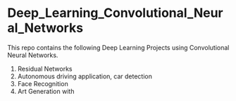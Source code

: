 # Deep_Learning_Convolutional_Neural_Networks
This repo contains the following Deep Learning Projects using Convolutional Neural Networks.
1. Residual Networks
2. Autonomous driving application, car detection
3. Face Recognition
4. Art Generation with
